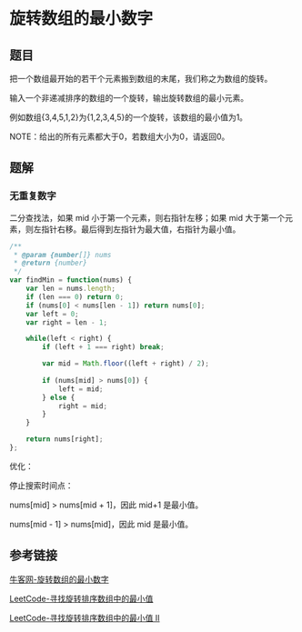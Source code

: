 # 旋转数组的最小数字

## 题目

把一个数组最开始的若干个元素搬到数组的末尾，我们称之为数组的旋转。

输入一个非递减排序的数组的一个旋转，输出旋转数组的最小元素。

例如数组{3,4,5,1,2}为{1,2,3,4,5}的一个旋转，该数组的最小值为1。

NOTE：给出的所有元素都大于0，若数组大小为0，请返回0。



## 题解

### 无重复数字

二分查找法，如果 mid 小于第一个元素，则右指针左移；如果 mid 大于第一个元素，则左指针右移。最后得到左指针为最大值，右指针为最小值。

```js
/**
 * @param {number[]} nums
 * @return {number}
 */
var findMin = function(nums) {
    var len = nums.length;
    if (len === 0) return 0;
    if (nums[0] < nums[len - 1]) return nums[0];
    var left = 0;
    var right = len - 1;

    while(left < right) {
        if (left + 1 === right) break;

        var mid = Math.floor((left + right) / 2);
        
        if (nums[mid] > nums[0]) {
            left = mid;
        } else {
            right = mid;
        }
    }

    return nums[right];
};
```

优化：

停止搜索时间点：

nums[mid] > nums[mid + 1]，因此 mid+1 是最小值。

nums[mid - 1] > nums[mid]，因此 mid 是最小值。



## 参考链接

[牛客网-旋转数组的最小数字](https://www.nowcoder.com/practice/9f3231a991af4f55b95579b44b7a01ba?tpId=13&tqId=11159&tPage=1&rp=1&ru=/ta/coding-interviews&qru=/ta/coding-interviews/question-ranking)

[LeetCode-寻找旋转排序数组中的最小值](https://leetcode-cn.com/problems/find-minimum-in-rotated-sorted-array)  

[LeetCode-寻找旋转排序数组中的最小值 II](https://leetcode-cn.com/problems/find-minimum-in-rotated-sorted-array-ii)  

